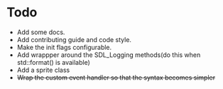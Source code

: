 # Todo
* Add some docs.
* Add contributing guide and code style.
* Make the init flags configurable.
* Add wrappper around the SDL_Logging methods(do this when std::format() is available)
* Add a sprite class
* ~~Wrap the custom event handler so that the syntax becomes simpler~~
